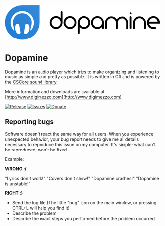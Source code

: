 ![Dopamine](Dopamine.full.png)

# Dopamine #

Dopamine is an audio player which tries to make organizing and listening to music as simple and pretty as possible. It is written in C# and is powered by the [CSCore sound library](https://github.com/filoe/cscore).

More information and downloads are available at [http://www.digimezzo.com](http://www.digimezzo.com)

[![Release](https://img.shields.io/github/release/digimezzo/Dopamine.svg?style=flat-square)](https://github.com/digimezzo/Dopamine/releases/latest)
[![Issues](https://img.shields.io/github/issues/digimezzo/Dopamine.svg?style=flat-square)](https://github.com/digimezzo/Dopamine/issues)
[![Donate](https://img.shields.io/badge/Donate-PayPal-green.svg)](https://www.paypal.com/cgi-bin/webscr?cmd=_s-xclick&hosted_button_id=MQALEWTEZ7HX8)

## Reporting bugs ##

Software doesn't react the same way for all users. When you experience unexpected behavior, your bug report needs to give me all details necessary to reproduce this issue on my computer. It's simple: what can't be reproduced, won't be fixed.

Example:

**WRONG :(**

"Lyrics don't work!" "Covers don't show!" "Dopamine crashes!" "Dopamine is unstable!"

**RIGHT :)**

- Send the log file (The little "bug" icon on the main window, or pressing CTRL+L will help you find it)
- Describe the problem
- Describe the exact steps you performed before the problem occurred
